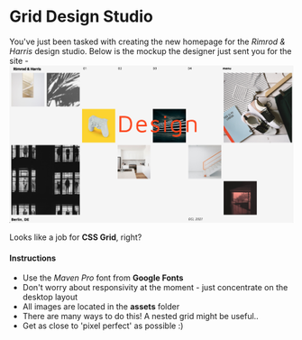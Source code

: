 # Grid Design Studio

You've just been tasked with creating the new homepage for the _Rimrod & Harris_ design studio. Below is the mockup the designer just sent you for the site -
![reference image](assets/reference-image.png)

Looks like a job for **CSS Grid**, right?

#### Instructions

- Use the _Maven Pro_ font from **Google Fonts**
- Don't worry about responsivity at the moment - just concentrate on the desktop layout
- All images are located in the **assets** folder
- There are many ways to do this! A nested grid might be useful..
- Get as close to 'pixel perfect' as possible :)
